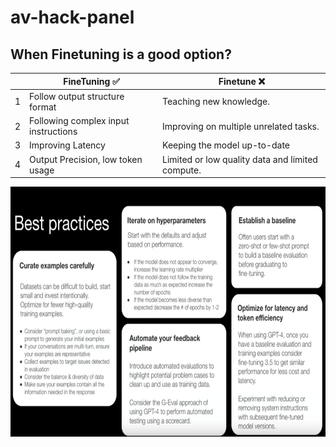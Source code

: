 # av-hack-panel

## When Finetuning is a good option?
|   | FineTuning ✅                         | Finetune ❌                                       |
|---|--------------------------------------|--------------------------------------------------|
| 1 | Follow output structure format       | Teaching new knowledge.                          |
| 2 | Following complex input instructions | Improving on multiple unrelated tasks.           |
| 3 | Improving Latency                    | Keeping the model up-to-date                     |
| 4 | Output Precision, low token usage                     | Limited or low quality data and limited compute. |


<img src="images/finetuning-best-practices.png" width="800" height="400" />

